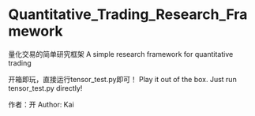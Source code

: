 # Quantitative_Trading_Research_Framework

量化交易的简单研究框架
A simple research framework for quantitative trading

开箱即玩，直接运行tensor_test.py即可！
Play it out of the box. Just run tensor_test.py directly!

作者：开
Author: Kai
